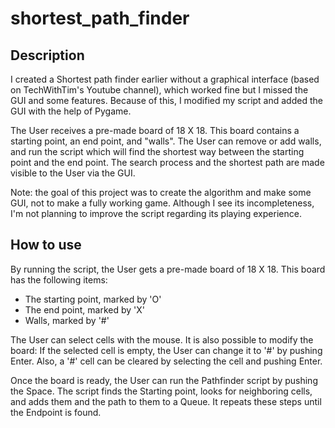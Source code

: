 # shortest_path_finder

## Description

I created a Shortest path finder earlier without a graphical interface (based on TechWithTim's Youtube channel), which worked fine but I missed the GUI and some features. Because of this, I modified my script and added the GUI with the help of Pygame.

The User receives a pre-made board of 18 X 18. This board contains a starting point, an end point, and "walls". The User can remove or add walls, and run the script which will find the shortest way between the starting point and the end point. The search process and the shortest path are made visible to the User via the GUI.

Note: the goal of this project was to create the algorithm and make some GUI, not to make a fully working game. Although I see its incompleteness, I'm not planning to improve the script regarding its playing experience.

## How to use

By running the script, the User gets a pre-made board of 18 X 18. This board has the following items:
- The starting point, marked by 'O'
- The end point, marked by 'X'
- Walls, marked by '#'

The User can select cells with the mouse. It is also possible to modify the board: If the selected cell is empty, the User can change it to '#' by pushing Enter. Also, a '#' cell can be cleared by selecting the cell and pushing Enter.

Once the board is ready, the User can run the Pathfinder script by pushing the Space. The script finds the Starting point, looks for neighboring cells, and adds them and the path to them to a Queue. It repeats these steps until the Endpoint is found.
